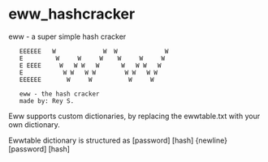 # eww_hashcracker
eww - a super simple hash cracker

       EEEEEE   W             W  W             W
       E         W     W     W    W     W     W
       E EEEE     W   W W   W      W   W W   W
       E           W W   W W        W W   W W
       EEEEEE       W     W          W     W

       eww - the hash cracker
       made by: Rey S.

Eww supports custom dictionaries, by replacing the ewwtable.txt with your own dictionary.

Ewwtable dictionary is structured as [password] [hash] {newline} [password] [hash]
